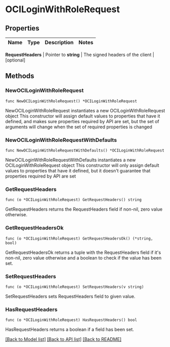 # OCILoginWithRoleRequest


## Properties

Name | Type | Description | Notes
------------ | ------------- | ------------- | -------------


**RequestHeaders** | Pointer to **string** | The signed headers of the client | [optional] 



## Methods


### NewOCILoginWithRoleRequest

`func NewOCILoginWithRoleRequest() *OCILoginWithRoleRequest`

NewOCILoginWithRoleRequest instantiates a new OCILoginWithRoleRequest object
This constructor will assign default values to properties that have it defined,
and makes sure properties required by API are set, but the set of arguments
will change when the set of required properties is changed

### NewOCILoginWithRoleRequestWithDefaults

`func NewOCILoginWithRoleRequestWithDefaults() *OCILoginWithRoleRequest`

NewOCILoginWithRoleRequestWithDefaults instantiates a new OCILoginWithRoleRequest object
This constructor will only assign default values to properties that have it defined,
but it doesn't guarantee that properties required by API are set


### GetRequestHeaders

`func (o *OCILoginWithRoleRequest) GetRequestHeaders() string`

GetRequestHeaders returns the RequestHeaders field if non-nil, zero value otherwise.

### GetRequestHeadersOk

`func (o *OCILoginWithRoleRequest) GetRequestHeadersOk() (*string, bool)`

GetRequestHeadersOk returns a tuple with the RequestHeaders field if it's non-nil, zero value otherwise
and a boolean to check if the value has been set.

### SetRequestHeaders

`func (o *OCILoginWithRoleRequest) SetRequestHeaders(v string)`

SetRequestHeaders sets RequestHeaders field to given value.


### HasRequestHeaders

`func (o *OCILoginWithRoleRequest) HasRequestHeaders() bool`

HasRequestHeaders returns a boolean if a field has been set.









[[Back to Model list]](../README.md#documentation-for-models) [[Back to API list]](../README.md#documentation-for-api-endpoints) [[Back to README]](../README.md)



